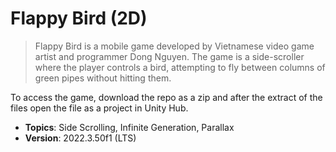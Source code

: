 # Flappy Bird (2D)

> Flappy Bird is a mobile game developed by Vietnamese video game artist and programmer Dong Nguyen. The game is a side-scroller where the player controls a bird, attempting to fly between columns of green pipes without hitting them.

To access the game, download the repo as a zip and after the extract of the files open the file as a project in Unity Hub.

- **Topics**: Side Scrolling, Infinite Generation, Parallax
- **Version**: 2022.3.50f1 (LTS)
